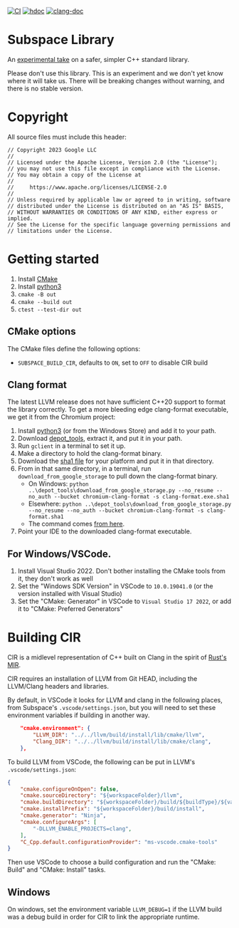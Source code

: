 [![CI](https://github.com/chromium/subspace/actions/workflows/ci.yml/badge.svg)](https://github.com/chromium/subspace/actions/workflows/ci.yml)
[![hdoc](https://github.com/chromium/subspace/actions/workflows/hdoc.yml/badge.svg)](https://docs.hdoc.io/danakj/subspace/)
[![clang-doc](https://github.com/chromium/subspace/actions/workflows/clang-doc.yml/badge.svg)](https://danakj.github.io/subspace-docs/sus/#Namespaces)
# Subspace Library

An [experimental take](https://danakj.github.io/2022/12/31/why-subspace.html) on a safer, simpler C++ standard library.

Please don't use this library. This is an experiment and we don't yet know where
it will take us. There will be breaking changes without warning, and there is no
stable version.

# Copyright

All source files must include this header:
```
// Copyright 2023 Google LLC
//
// Licensed under the Apache License, Version 2.0 (the "License");
// you may not use this file except in compliance with the License.
// You may obtain a copy of the License at
//
//     https://www.apache.org/licenses/LICENSE-2.0
//
// Unless required by applicable law or agreed to in writing, software
// distributed under the License is distributed on an "AS IS" BASIS,
// WITHOUT WARRANTIES OR CONDITIONS OF ANY KIND, either express or implied.
// See the License for the specific language governing permissions and
// limitations under the License.
```

# Getting started

1. Install [CMake](https://cmake.org/install/)
1. Install [python3](https://www.python.org/downloads/)
1. `cmake -B out`
1. `cmake --build out`
1. `ctest --test-dir out`

## CMake options
The CMake files define the following options:

* `SUBSPACE_BUILD_CIR`, defaults to `ON`, set to `OFF` to disable CIR build

## Clang format

The latest LLVM release does not have sufficient C++20 support to format the
library correctly. To get a more bleeding edge clang-format executable, we get
it from the Chromium project:

1. Install [python3](https://www.python.org/downloads/) (or from the Windows
   Store) and add it to your path.
1. Download
   [depot_tools](https://commondatastorage.googleapis.com/chrome-infra-docs/flat/depot_tools/docs/html/depot_tools_tutorial.html#_setting_up),
   extract it, and put it in your path.
1. Run `gclient` in a terminal to set it up.
1. Make a directory to hold the clang-format binary.
1. Download the [sha1
   file](https://source.chromium.org/search?q=clang-format.*%5C.sha1&sq=&ss=chromium%2Fchromium%2Fsrc:buildtools%2F)
   for your platform and put it in that directory.
1. From in that same directory, in a terminal, run `download_from_google_storage`
   to pull down the clang-format binary.
    * On Windows: `python ..\depot_tools\download_from_google_storage.py --no_resume --no_auth --bucket chromium-clang-format -s clang-format.exe.sha1`
    * Elsewhere: `python ..\depot_tools\download_from_google_storage.py
     --no_resume --no_auth --bucket chromium-clang-format -s clang-format.sha1`
    * The command comes [from here](https://source.chromium.org/chromium/chromium/src/+/main:DEPS;l=3922-3930;drc=ea057e49017041bc61fb7dee82d08a4ca8078565).
1. Point your IDE to the downloaded clang-format executable.

## For Windows/VSCode.

1. Install Visual Studio 2022. Don't bother installing the CMake tools from it, they don't work as well
1. Set the "Windows SDK Version" in VSCode to `10.0.19041.0` (or the version installed with Visual Studio)
1. Set the "CMake: Generator" in VSCode to `Visual Studio 17 2022`, or add it to "CMake: Preferred Generators"

# Building CIR

CIR is a midlevel representation of C++ built on Clang in the spirit of [Rust's
MIR](https://kanishkarj.github.io/rust-internals-mir).

CIR requires an installation of LLVM from Git HEAD, including the LLVM/Clang
headers and libraries.

By default, in VSCode it looks for LLVM and clang in the following places, from
Subspace's `.vscode/settings.json`, but you will need to set these environment
variables if building in another way.
```json
    "cmake.environment": {
        "LLVM_DIR": "../../llvm/build/install/lib/cmake/llvm",
        "Clang_DIR": "../../llvm/build/install/lib/cmake/clang",
    },
```

To build LLVM from VSCode, the following can be put in LLVM's
`.vscode/settings.json`:
```json
{
    "cmake.configureOnOpen": false,
    "cmake.sourceDirectory": "${workspaceFolder}/llvm",
    "cmake.buildDirectory": "${workspaceFolder}/build/${buildType}/${variant:platform}",
    "cmake.installPrefix": "${workspaceFolder}/build/install",
    "cmake.generator": "Ninja",
    "cmake.configureArgs": [
        "-DLLVM_ENABLE_PROJECTS=clang",
    ],
    "C_Cpp.default.configurationProvider": "ms-vscode.cmake-tools"
}
```
Then use VSCode to choose a build configuration and run the "CMake: Build" and
"CMake: Install" tasks.

## Windows

On windows, set the environment variable `LLVM_DEBUG=1` if the LLVM build was a
debug build in order for CIR to link the appropriate runtime.

